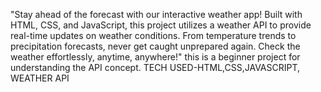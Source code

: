 
"Stay ahead of the forecast with our interactive weather app! Built with HTML, CSS, and JavaScript, this project utilizes a weather API to provide real-time updates on weather conditions.
From temperature trends to precipitation forecasts, never get caught unprepared again. Check the weather effortlessly, anytime, anywhere!"
this is a beginner project for understanding the API concept.
TECH USED-HTML,CSS,JAVASCRIPT, WEATHER API

